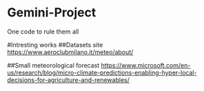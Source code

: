 # Gemini-Project
One code to rule them all


#Intresting works
##Datasets site
https://www.aeroclubmilano.it/meteo/about/

##Small meteorological forecast
https://www.microsoft.com/en-us/research/blog/micro-climate-predictions-enabling-hyper-local-decisions-for-agriculture-and-renewables/
